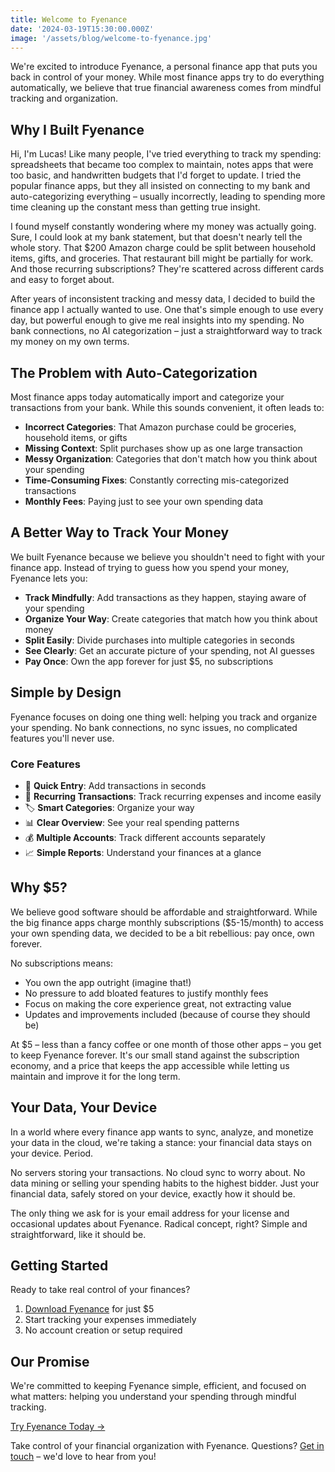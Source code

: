 ```yaml
---
title: Welcome to Fyenance
date: '2024-03-19T15:30:00.000Z'
image: '/assets/blog/welcome-to-fyenance.jpg'
---
```


We're excited to introduce Fyenance, a personal finance app that puts you back in control of your money. While most finance apps try to do everything automatically, we believe that true financial awareness comes from mindful tracking and organization.

## Why I Built Fyenance

Hi, I'm Lucas! Like many people, I've tried everything to track my spending: spreadsheets that became too complex to maintain, notes apps that were too basic, and handwritten budgets that I'd forget to update. I tried the popular finance apps, but they all insisted on connecting to my bank and auto-categorizing everything – usually incorrectly, leading to spending more time cleaning up the constant mess than getting true insight.

I found myself constantly wondering where my money was actually going. Sure, I could look at my bank statement, but that doesn't nearly tell the whole story. That $200 Amazon charge could be split between household items, gifts, and groceries. That restaurant bill might be partially for work. And those recurring subscriptions? They're scattered across different cards and easy to forget about.

After years of inconsistent tracking and messy data, I decided to build the finance app I actually wanted to use. One that's simple enough to use every day, but powerful enough to give me real insights into my spending. No bank connections, no AI categorization – just a straightforward way to track my money on my own terms.

## The Problem with Auto-Categorization

Most finance apps today automatically import and categorize your transactions from your bank. While this sounds convenient, it often leads to:

- **Incorrect Categories**: That Amazon purchase could be groceries, household items, or gifts
- **Missing Context**: Split purchases show up as one large transaction
- **Messy Organization**: Categories that don't match how you think about your spending
- **Time-Consuming Fixes**: Constantly correcting mis-categorized transactions
- **Monthly Fees**: Paying just to see your own spending data

## A Better Way to Track Your Money

We built Fyenance because we believe you shouldn't need to fight with your finance app. Instead of trying to guess how you spend your money, Fyenance lets you:

- **Track Mindfully**: Add transactions as they happen, staying aware of your spending
- **Organize Your Way**: Create categories that match how you think about money
- **Split Easily**: Divide purchases into multiple categories in seconds
- **See Clearly**: Get an accurate picture of your spending, not AI guesses
- **Pay Once**: Own the app forever for just $5, no subscriptions

## Simple by Design

Fyenance focuses on doing one thing well: helping you track and organize your spending. No bank connections, no sync issues, no complicated features you'll never use.

### Core Features
- 📱 **Quick Entry**: Add transactions in seconds
- 🔄 **Recurring Transactions**: Track recurring expenses and income easily
- 🏷️ **Smart Categories**: Organize your way
- 📊 **Clear Overview**: See your real spending patterns
- 💰 **Multiple Accounts**: Track different accounts separately
- 📈 **Simple Reports**: Understand your finances at a glance

## Why $5?

We believe good software should be affordable and straightforward. While the big finance apps charge monthly subscriptions ($5-15/month) to access your own spending data, we decided to be a bit rebellious: pay once, own forever.

No subscriptions means:
- You own the app outright (imagine that!)
- No pressure to add bloated features to justify monthly fees
- Focus on making the core experience great, not extracting value
- Updates and improvements included (because of course they should be)

At $5 – less than a fancy coffee or one month of those other apps – you get to keep Fyenance forever. It's our small stand against the subscription economy, and a price that keeps the app accessible while letting us maintain and improve it for the long term.

## Your Data, Your Device

In a world where every finance app wants to sync, analyze, and monetize your data in the cloud, we're taking a stance: your financial data stays on your device. Period.

No servers storing your transactions. No cloud sync to worry about. No data mining or selling your spending habits to the highest bidder. Just your financial data, safely stored on your device, exactly how it should be.

The only thing we ask for is your email address for your license and occasional updates about Fyenance. Radical concept, right? Simple and straightforward, like it should be.

## Getting Started

Ready to take real control of your finances?

1. [Download Fyenance](/buy.html) for just $5
2. Start tracking your expenses immediately
3. No account creation or setup required

## Our Promise

We're committed to keeping Fyenance simple, efficient, and focused on what matters: helping you understand your spending through mindful tracking.

[Try Fyenance Today →](/buy.html)

Take control of your financial organization with Fyenance. Questions? [Get in touch](mailto:lucas@metromagic.io) – we'd love to hear from you!